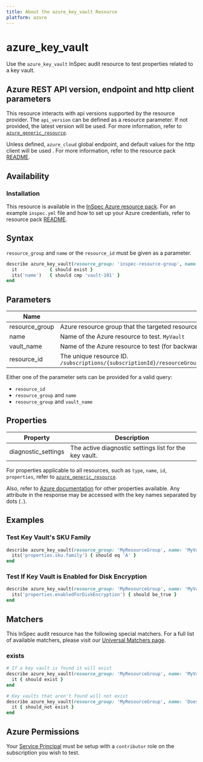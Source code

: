 ```yaml
---
title: About the azure_key_vault Resource
platform: azure
---
```


# azure_key_vault

Use the `azure_key_vault` InSpec audit resource to test properties related to a key vault.

## Azure REST API version, endpoint and http client parameters

This resource interacts with api versions supported by the resource provider.
The `api_version` can be defined as a resource parameter.
If not provided, the latest version will be used.
For more information, refer to [`azure_generic_resource`](azure_generic_resource.md).

Unless defined, `azure_cloud` global endpoint, and default values for the http client will be used .
For more information, refer to the resource pack [README](../../README.md). 

## Availability

### Installation

This resource is available in the [InSpec Azure resource pack](https://github.com/inspec/inspec-azure). 
For an example `inspec.yml` file and how to set up your Azure credentials, refer to resource pack [README](../../README.md#Service-Principal).

## Syntax

`resource_group` and `name` or the `resource_id` must be given as a parameter.
```ruby
describe azure_key_vault(resource_group: 'inspec-resource-group', name: 'vault-101') do
  it            { should exist }
  its('name')   { should cmp 'vault-101' }    
end
```
## Parameters

| Name                           | Description                                                                      |
|--------------------------------|----------------------------------------------------------------------------------|
| resource_group                 | Azure resource group that the targeted resource resides in. `MyResourceGroup`    |
| name                           | Name of the Azure resource to test. `MyVault`                                    |
| vault_name                     | Name of the Azure resource to test (for backward compatibility). `MyVault`       |
| resource_id                    | The unique resource ID. `/subscriptions/{subscriptionId}/resourceGroups/{resourceGroup}/providers/Microsoft.KeyVault/vaults/{vaultName}` |

Either one of the parameter sets can be provided for a valid query:
- `resource_id`
- `resource_group` and `name`
- `resource_group` and `vault_name`

## Properties

| Property                              | Description |
|---------------------------------------|-------------|
| diagnostic_settings                   | The active diagnostic settings list for the key vault. |

For properties applicable to all resources, such as `type`, `name`, `id`, `properties`, refer to [`azure_generic_resource`](azure_generic_resource.md#properties).

Also, refer to [Azure documentation](https://docs.microsoft.com/en-us/rest/api/keyvault/vaults/get#vault) for other properties available. 
Any attribute in the response may be accessed with the key names separated by dots (`.`).

## Examples

### Test Key Vault's SKU Family
```ruby
describe azure_key_vault(resource_group: 'MyResourceGroup', name: 'MyVaultName') do
  its('properties.sku.family') { should eq 'A' }
end
```
### Test If Key Vault is Enabled for Disk Encryption
```ruby
describe azure_key_vault(resource_group: 'MyResourceGroup', name: 'MyVaultName') do
  its('properties.enabledForDiskEncryption') { should be_true }
end
```
## Matchers

This InSpec audit resource has the following special matchers. For a full list of available matchers, please visit our [Universal Matchers page](/inspec/matchers/).

### exists
```ruby
# If a key vault is found it will exist
describe azure_key_vault(resource_group: 'MyResourceGroup', name: 'MyVaultName') do
  it { should exist }
end

# Key vaults that aren't found will not exist
describe azure_key_vault(resource_group: 'MyResourceGroup', name: 'DoesNotExist') do
  it { should_not exist }
end
```
## Azure Permissions

Your [Service Principal](https://docs.microsoft.com/en-us/azure/azure-resource-manager/resource-group-create-service-principal-portal) must be setup with a `contributor` role on the subscription you wish to test.
